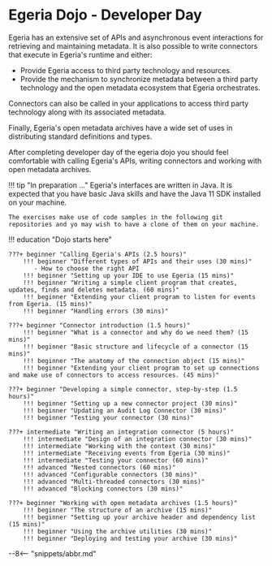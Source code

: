 <!-- SPDX-License-Identifier: CC-BY-4.0 -->
<!-- Copyright Contributors to the ODPi Egeria project 2020. -->

# Egeria Dojo - Developer Day

Egeria has an extensive set of APIs and asynchronous event interactions for retrieving and maintaining metadata.    It is also possible to write connectors that execute in Egeria's runtime and either:

- Provide Egeria access to third party technology and resources.
- Provide the mechanism to synchronize metadata between a third party technology and the open metadata ecosystem that Egeria orchestrates.

Connectors can also be called in your applications to access third party technology along with its associated metadata.

Finally, Egeria's open metadata archives have a wide set of uses in distributing standard definitions and types.

After completing developer day of the egeria dojo you should feel comfortable with calling Egeria's APIs,  writing connectors and working with open metadata archives.

!!! tip "In preparation ..."
    Egeria's interfaces are written in Java.  It is expected that you have basic Java skills and have the Java 11 SDK installed on your machine.  

    The exercises make use of code samples in the following git repositories and yo may wish to have a clone of them on your machine.

!!! education "Dojo starts here"

    ???+ beginner "Calling Egeria's APIs (2.5 hours)"
        !!! beginner "Different types of APIs and their uses (30 mins)"
           - How to choose the right API
        !!! beginner "Setting up your IDE to use Egeria (15 mins)"  
        !!! beginner "Writing a simple client program that creates, updates, finds and deletes metadata. (60 mins)"
        !!! beginner "Extending your client program to listen for events from Egeria. (15 mins)"
        !!! beginner "Handling errors (30 mins)"
    
    ???+ beginner "Connector introduction (1.5 hours)"
        !!! beginner "What is a connector and why do we need them? (15 mins)"
        !!! beginner "Basic structure and lifecycle of a connector (15 mins)"
        !!! beginner "The anatomy of the connection object (15 mins)"
        !!! beginner "Extending your client program to set up connections and make use of connectors to access resources. (45 mins)"
    
    ???+ beginner "Developing a simple connector, step-by-step (1.5 hours)"
        !!! beginner "Setting up a new connector project (30 mins)"
        !!! beginner "Updating an Audit Log Connector (30 mins)"
        !!! beginner "Testing your connector (30 mins)"
        
    ???+ intermediate "Writing an integration connector (5 hours)"
        !!! intermediate "Design of an integration connector (30 mins)"
        !!! intermediate "Working with the context (30 mins)"
        !!! intermediate "Receiving events from Egeria (30 mins)"
        !!! intermediate "Testing your connector (60 mins)"
        !!! advanced "Nested connectors (60 mins)"
        !!! advanced "Configurable connectors (30 mins)"
        !!! advanced "Multi-threaded connectors (30 mins)"
        !!! advanced "Blocking connectors (30 mins)"
        
    ???+ beginner "Working with open metadata archives (1.5 hours)"
        !!! beginner "The structure of an archive (15 mins)"
        !!! beginner "Setting up your archive header and dependency list (15 mins)"
        !!! beginner "Using the archive utilities (30 mins)"
        !!! beginner "Deploying and testing your archive (30 mins)"



--8<-- "snippets/abbr.md"